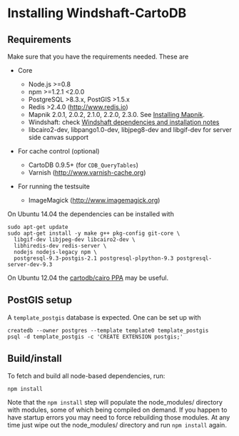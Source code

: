 # Installing Windshaft-CartoDB #

## Requirements ##
Make sure that you have the requirements needed. These are

- Core
  - Node.js >=0.8
  - npm >=1.2.1 <2.0.0
  - PostgreSQL >8.3.x, PostGIS >1.5.x
  - Redis >2.4.0 (http://www.redis.io)
  - Mapnik 2.0.1, 2.0.2, 2.1.0, 2.2.0, 2.3.0. See [Installing Mapnik](https://github.com/CartoDB/Windshaft#installing-mapnik).
  - Windshaft: check [Windshaft dependencies and installation notes](https://github.com/CartoDB/Windshaft#dependencies)
  - libcairo2-dev, libpango1.0-dev, libjpeg8-dev and libgif-dev for server side canvas support

- For cache control (optional)
  - CartoDB 0.9.5+ (for `CDB_QueryTables`)
  - Varnish (http://www.varnish-cache.org)

- For running the testsuite
  - ImageMagick (http://www.imagemagick.org)


On Ubuntu 14.04 the dependencies can be installed with

```shell
sudo apt-get update
sudo apt-get install -y make g++ pkg-config git-core \
  libgif-dev libjpeg-dev libcairo2-dev \
  libhiredis-dev redis-server \
  nodejs nodejs-legacy npm \
  postgresql-9.3-postgis-2.1 postgresql-plpython-9.3 postgresql-server-dev-9.3
```

On Ubuntu 12.04 the [cartodb/cairo PPA](https://launchpad.net/~cartodb/+archive/ubuntu/cairo) may be useful.

## PostGIS setup ##

A `template_postgis` database is expected. One can be set up with

```shell
createdb --owner postgres --template template0 template_postgis
psql -d template_postgis -c 'CREATE EXTENSION postgis;'
```

## Build/install ##

To fetch and build all node-based dependencies, run:

```
npm install
```

Note that the ```npm install``` step will populate the node_modules/
directory with modules, some of which being compiled on demand. If you
happen to have startup errors you may need to force rebuilding those
modules. At any time just wipe out the node_modules/ directory and run
```npm install``` again.
